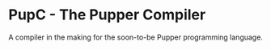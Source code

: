 # PupC - The Pupper Compiler

A compiler in the making for the soon-to-be Pupper programming language.
